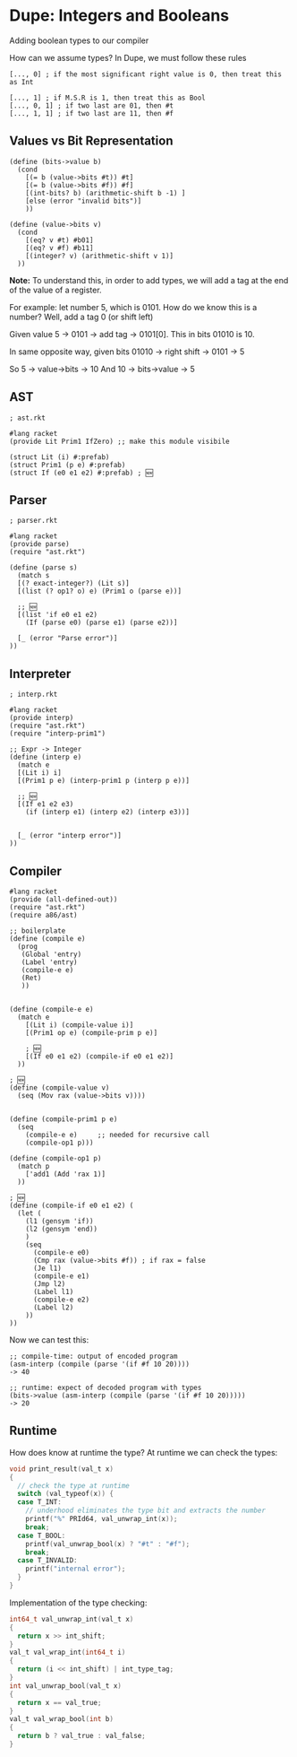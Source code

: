 # Dupe: Integers and Booleans

Adding boolean types to our compiler

How can we assume types? In Dupe, we must follow these rules

```racket
[..., 0] ; if the most significant right value is 0, then treat this as Int

[..., 1] ; if M.S.R is 1, then treat this as Bool
[..., 0, 1] ; if two last are 01, then #t
[..., 1, 1] ; if two last are 11, then #f
```

## Values vs Bit Representation

```racket
(define (bits->value b)
  (cond
    [(= b (value->bits #t)) #t]
    [(= b (value->bits #f)) #f]
    [(int-bits? b) (arithmetic-shift b -1) ]
    [else (error "invalid bits")]
    ))

(define (value->bits v)
  (cond
    [(eq? v #t) #b01]
    [(eq? v #f) #b11]
    [(integer? v) (arithmetic-shift v 1)]
  ))
```

**Note:** To understand this, in order to add types, we will add a tag at the end of the value of a register.

For example: let number 5, which is 0101. How do we know this is a number? Well, add a tag 0 (or shift left)

Given value 5 -> 0101 -> add tag -> 0101[0]. This in bits 01010 is 10.

In same opposite way, given bits 01010 -> right shift -> 0101 -> 5

So 5 -> value->bits -> 10
And 10 -> bits->value -> 5

## AST

```racket
; ast.rkt

#lang racket
(provide Lit Prim1 IfZero) ;; make this module visibile

(struct Lit (i) #:prefab)
(struct Prim1 (p e) #:prefab)
(struct If (e0 e1 e2) #:prefab) ; 🆕
```

## Parser

```racket
; parser.rkt

#lang racket
(provide parse)
(require "ast.rkt")

(define (parse s)
  (match s
  [(? exact-integer?) (Lit s)]
  [(list (? op1? o) e) (Prim1 o (parse e))]

  ;; 🆕
  [(list 'if e0 e1 e2)
    (If (parse e0) (parse e1) (parse e2))]

  [_ (error "Parse error")]
))
```

## Interpreter

```racket
; interp.rkt

#lang racket
(provide interp)
(require "ast.rkt")
(require "interp-prim1")

;; Expr -> Integer
(define (interp e)
  (match e
  [(Lit i) i]
  [(Prim1 p e) (interp-prim1 p (interp p e))]

  ;; 🆕
  [(If e1 e2 e3)
    (if (interp e1) (interp e2) (interp e3))]


  [_ (error "interp error")]
))
```

## Compiler

```racket
#lang racket
(provide (all-defined-out))
(require "ast.rkt")
(require a86/ast)

;; boilerplate
(define (compile e)
  (prog
   (Global 'entry)
   (Label 'entry)
   (compile-e e)
   (Ret)
   ))


(define (compile-e e)
  (match e
    [(Lit i) (compile-value i)]
    [(Prim1 op e) (compile-prim p e)]

    ; 🆕
    [(If e0 e1 e2) (compile-if e0 e1 e2)]
  ))

; 🆕
(define (compile-value v)
  (seq (Mov rax (value->bits v))))
 

(define (compile-prim1 p e)
  (seq
    (compile-e e)     ;; needed for recursive call
    (compile-op1 p)))

(define (compile-op1 p)
  (match p
    ['add1 (Add 'rax 1)]
  ))

; 🆕
(define (compile-if e0 e1 e2) (
  (let (
    (l1 (gensym 'if))  
    (l2 (gensym 'end))
    )
    (seq 
      (compile-e e0)
      (Cmp rax (value->bits #f)) ; if rax = false
      (Je l1)
      (compile-e e1)
      (Jmp l2)
      (Label l1)
      (compile-e e2)
      (Label l2)
    ))
))
```

Now we can test this:
```racket
;; compile-time: output of encoded program
(asm-interp (compile (parse '(if #f 10 20))))
-> 40

;; runtime: expect of decoded program with types
(bits->value (asm-interp (compile (parse '(if #f 10 20)))))
-> 20
```

## Runtime

How does know at runtime the type? At runtime we can check the types:

```C
void print_result(val_t x)
{
  // check the type at runtime
  switch (val_typeof(x)) {
  case T_INT:
    // underhood eliminates the type bit and extracts the number
    printf("%" PRId64, val_unwrap_int(x));
    break;
  case T_BOOL:    
    printf(val_unwrap_bool(x) ? "#t" : "#f");
    break;
  case T_INVALID:
    printf("internal error");
  }
}
```

Implementation of the type checking:

```C
int64_t val_unwrap_int(val_t x)
{
  return x >> int_shift;
}
val_t val_wrap_int(int64_t i)
{
  return (i << int_shift) | int_type_tag;
}
int val_unwrap_bool(val_t x)
{
  return x == val_true;
}
val_t val_wrap_bool(int b)
{
  return b ? val_true : val_false;
}
```
